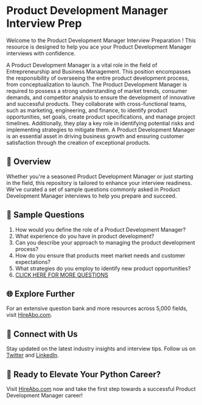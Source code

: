# Product Development Manager Interview Prep

Welcome to the Product Development Manager Interview Preparation ! This resource is designed to help you ace your Product Development Manager interviews with confidence.

A Product Development Manager is a vital role in the field of Entrepreneurship and Business Management. This position encompasses the responsibility of overseeing the entire product development process, from conceptualization to launch. The Product Development Manager is required to possess a strong understanding of market trends, consumer demands, and competitor analysis to ensure the development of innovative and successful products. They collaborate with cross-functional teams, such as marketing, engineering, and finance, to identify product opportunities, set goals, create product specifications, and manage project timelines. Additionally, they play a key role in identifying potential risks and implementing strategies to mitigate them. A Product Development Manager is an essential asset in driving business growth and ensuring customer satisfaction through the creation of exceptional products.

## 🚀 Overview

Whether you're a seasoned Product Development Manager or just starting in the field, this repository is tailored to enhance your interview readiness. We've curated a set of sample questions commonly asked in Product Development Manager interviews to help you prepare and succeed.

## 📝 Sample Questions

1. How would you define the role of a Product Development Manager?
2. What experience do you have in product development?
3. Can you describe your approach to managing the product development process?
4. How do you ensure that products meet market needs and customer expectations?
5. What strategies do you employ to identify new product opportunities?
6. [CLICK HERE FOR MORE QUESTIONS](https://hireabo.com/job/1_4_25/Product%20Development%20Manager)

## 🌐 Explore Further

For an extensive question bank and more resources across 5,000 fields, visit [HireAbo.com](https://www.hireabo.com).

## 📱 Connect with Us

Stay updated on the latest industry insights and interview tips. Follow us on [Twitter](https://twitter.com/hireabo) and [LinkedIn](https://www.linkedin.com/in/hire-abo-3609972a8/).

## 🚀 Ready to Elevate Your Python Career?

Visit [HireAbo.com](https://www.hireabo.com) now and take the first step towards a successful Product Development Manager career!